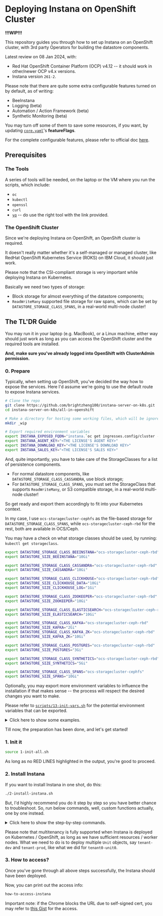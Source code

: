 # Deploying Instana on OpenShift Cluster

**!!!WIP!!!**

This repository guides you through how to set up Instana on an OpenShift cluster, with 3rd party Operators for building the datastore components.

Latest review on 08 Jan 2024, with:

- Red Hat OpenShift Container Platform (OCP) v4.12 -- it should work in other/newer OCP v4.x versions.
- Instana version `261-2`.

Please note that there are quite some extra configurable features turned on by default, as of writing:
- BeeInstana
- Logging (beta)
- Automation / Action Framework (beta)
- Synthetic Monitoring (beta)

You may turn off some of them to save some resources, if you want, by updating [`core.yaml`](./manifests/core.yaml)'s **featureFlags**.

For the complete configurable features, please refer to official doc [here](https://www.ibm.com/docs/en/instana-observability/current?topic=openshift-enabling-optional-features).


## Prerequisites

### The Tools

A series of tools will be needed, on the laptop or the VM where you run the scripts, which include:
- `oc`
- `kubectl`
- `openssl`
- `curl`
- [`yq`](https://github.com/mikefarah/yq) -- do use the right tool with the link provided.


### The OpenShift Cluster

Since we're deploying Instana on OpenShift, an OpenShift cluster is required.

It doesn't really matter whether it's a self-managed or managed cluster, like RedHat OpenShift Kubernetes Service (ROKS) on IBM Cloud, it should just work.

Please note that the CSI-compliant storage is very important while deploying Instana on Kubernetes.

Basically we need two types of storage:
- Block storage for almost everything of the datastore components;
- `ReadWriteMany` supported file storage for raw spans, which can be set by `DATASTORE_STORAGE_CLASS_SPANS`, in a real-world multi-node cluster!


## The TL'DR Guide

You may run it in your laptop (e.g. MacBook), or a Linux machine, either way should just work as long as you can access the OpenShift cluster and the required tools are installed.

**And, make sure you've already logged into OpenShift with ClusterAdmin permission.**


### 0. Prepare

Typically, when setting up OpenShift, you've decided the way how to expose the services. Here I'd assume we're going to use the default route to expose Instana services.

```sh
# Clone the repo
git clone https://github.com/brightzheng100/instana-server-on-k8s.git
cd instana-server-on-k8s/all-in-openshift

# Make a directory for hosting some working files, which will be ignored by Git
mkdir _wip

# Export required environment variables
export INSTANA_EXPOSED_FQDN="instana.`oc get ingresses.config/cluster -o=jsonpath='{.spec.domain}'`"    # or your desired FQDN
export INSTANA_AGENT_KEY="<THE LICENSE'S AGENT KEY>"
export INSTANA_DOWNLOAD_KEY="<THE LICENSE'S DOWNLOAD KEY>"
export INSTANA_SALES_KEY="<THE LICENSE'S SALES KEY>"
```

And, quite importantly, you have to take care of the StorageClasses for a list of persistence components.
- For normal datastore components, like `DATASTORE_STORAGE_CLASS_CASSANDRA`, use block storage;
- For `DATASTORE_STORAGE_CLASS_SPANS`, you must set the StorageClass that supports `ReadWriteMany`, or S3 compatible storage, in a real-world multi-node cluster!

So get ready and export them accordingly to fit into your Kubernetes context.

In my case, I use `ocs-storagecluster-cephfs` as the file-based storage for `DATASTORE_STORAGE_CLASS_SPANS`, while `ocs-storagecluster-ceph-rbd` for the rest, both are available in OCS/Ceph.

You may have a check on what storage classes should be used, by running: `kubectl get storageclass`.

```sh
export DATASTORE_STORAGE_CLASS_BEEINSTANA="ocs-storagecluster-ceph-rbd"
export DATASTORE_SIZE_BEEINSTANA="10Gi"

export DATASTORE_STORAGE_CLASS_CASSANDRA="ocs-storagecluster-ceph-rbd"
export DATASTORE_SIZE_CASSANDRA="10Gi"

export DATASTORE_STORAGE_CLASS_CLICKHOUSE="ocs-storagecluster-ceph-rbd"
export DATASTORE_SIZE_CLICKHOUSE_DATA="10Gi"
export DATASTORE_SIZE_CLICKHOUSE_LOG="1Gi"

export DATASTORE_STORAGE_CLASS_ZOOKEEPER="ocs-storagecluster-ceph-rbd"
export DATASTORE_SIZE_ZOOKEEPER="10Gi"

export DATASTORE_STORAGE_CLASS_ELASTICSEARCH="ocs-storagecluster-ceph-rbd"
export DATASTORE_SIZE_ELASTICSEARCH="10Gi"

export DATASTORE_STORAGE_CLASS_KAFKA="ocs-storagecluster-ceph-rbd"
export DATASTORE_SIZE_KAFKA="2Gi"
export DATASTORE_STORAGE_CLASS_KAFKA_ZK="ocs-storagecluster-ceph-rbd"
export DATASTORE_SIZE_KAFKA_ZK="10Gi"

export DATASTORE_STORAGE_CLASS_POSTGRES="ocs-storagecluster-ceph-rbd"
export DATASTORE_SIZE_POSTGRES="3Gi"

export DATASTORE_STORAGE_CLASS_SYNTHETICS="ocs-storagecluster-ceph-rbd"
export DATASTORE_SIZE_SYNTHETICS="5Gi"

export DATASTORE_STORAGE_CLASS_SPANS="ocs-storagecluster-cephfs"
export DATASTORE_SIZE_SPANS="10Gi"
```

Optionally, you may export more environment variables to influence the installation if that makes sense -- the process will respect the desired changes you want to make.

Please refer to [`scripts/13-init-vars.sh`](./scripts/13-init-vars.sh) for the potential environment variables that can be exported.

<details>
  <summary>Click here to show some examples.</summary>
  
  For example, to change the default Instana console login password, do something like this:

  ```sh
  export INSTANA_ADMIN_PWD=MyCoolPassword
  ```

  To use another desired version of Instana, if available, do something like this:

  ```sh
  export INSTANA_OPERATOR_VERSION="261.2.0"
  export INSTANA_OPERATOR_IMAGETAG="261-2"
  ```

  > Note: configured version of Instana may or may not work with currently configured datastore components.

</details>


Till now, the preparation has been done, and let's get started!


### 1. Init it

```sh
source 1-init-all.sh
```

As long as no RED LINES highlighted in the output, you're good to proceed.


### 2. Install Instana

If you want to install Instana in one shot, do this:

```sh
./2-install-instana.sh
```

But, I'd highly recommend you do it step by step so you have better chance to troubleshoot.
So, run below commands, well, custom functions actually, one by one instead.

<details>
  <summary>Click here to show the step-by-step commands.</summary>
  
  ```sh
  creating-namespaces

  installing-scc

  installing-cert-manager
  # check before proceeding: wait 5 mins for expected 3 pods
  check-namespaced-pod-status-and-keep-displaying-info "cert-manager" 5 3 "kubectl get pod -n cert-manager"

  installing-datastore-kafka
  installing-datastore-elasticsearch
  installing-datastore-postgres
  installing-datastore-cassandra
  installing-datastore-clickhouse

  installing-beeinstana
  # check before proceeding: wait 10 mins for expected 4 pods
  check-namespaced-pod-status-and-keep-displaying-info "instana-beeinstana" 10 4 "kubectl get pod -n instana-beeinstana"

  installing-instana-operator
  # check before proceeding: wait 8 mins for expected 2 pods
  check-namespaced-pod-status-and-keep-displaying-info "instana-operator" 8 2 "kubectl get pod -n instana-operator"

  installing-instana-server-secret-image-pullsecret
  installing-instana-server-secret-instana-core
  installing-instana-server-secret-instana-tls
  installing-instana-server-secret-tenant0-unit0

  installing-instana-server-core
  # check before proceeding: wait 20 mins for expected 21 more pods
  # Note: this depends on the beta features as well so don't be that exact
  check-namespaced-pod-status-and-keep-displaying-info "instana-core" 20 21 "kubectl get pod -n instana-core"

  installing-instana-server-unit
  # check before proceeding: wait 10 mins for expected 6 pods
  check-namespaced-pod-status-and-keep-displaying-info "instana-units" 10 6 "kubectl get pod -n instana-units"

  exposing-instana-server-services
  ```

</details>


Please note that multitenancy is fully supported when Instana is deployed on Kubernetes / OpenShift, as long as we have sufficient resources / worker nodes. What we need to do is to deploy multiple `Unit` objects, say `tenant-dev` and `tenant-prod`, like what we did for `tenant0-unit0`.


### 3. How to access?

Once you've gone through all above steps successfully, the Instana should have been deployed.

Now, you can print out the access info:

```sh
how-to-access-instana
```

Important note: if the Chrome blocks the URL due to self-signed cert, you may refer to [this Gist](https://gist.github.com/brightzheng100/d124ff73e39c68a66fdc97a0a7d04b11) for the access.
